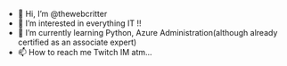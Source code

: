 - 👋 Hi, I’m @thewebcritter
- 👀 I’m interested in everything IT !!
- 🌱 I’m currently learning Python, Azure Administration(although already certified as an associate expert)
- 📫 How to reach me Twitch IM atm...

<!---
thewebcritter/thewebcritter is a ✨ special ✨ repository because its `README.md` (this file) appears on your GitHub profile.
You can click the Preview link to take a look at your changes.
--->
